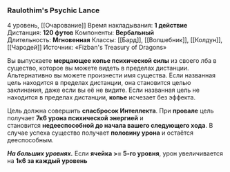 ### Raulothim's Psychic Lance

4 уровень, [[Очарование]]
Время накладывания: **1 действие**
Дистанция: **120 футов**
Компоненты: **Вербальный**
Длительность: **Мгновенная**
Классы: [[Бард]], [[Волшебник]], [[Колдун]], [[Чародей]]
Источник: «Fizban's Treasury of Dragons»

Вы выпускаете **мерцающее копье психической силы** из своего лба в существо, которое вы можете видеть в пределах дистанции. Альтернативно вы можете произнести имя существа. Если названная цель находится в пределах дистанции, она становится целью заклинания, даже если вы её не видите. Если названная цель не находится в пределах дистанции, **копье** исчезает без эффекта.

Цель должна совершить **спасбросок Интеллекта**. При **провале** цель получает **7к6 урона психической энергией** и становится **недееспособной до начала вашего следующего хода**. В случае успеха существо получает **половину урона** и остаётся дееспособным.

**_На больших уровнях._** Если **ячейка >= 5-го уровня**, урон увеличивается на **1к6 за каждый уровень**